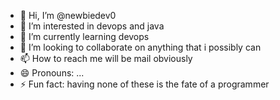 - 👋 Hi, I’m @newbiedev0
- 👀 I’m interested in devops and java
- 🌱 I’m currently learning devops
- 💞️ I’m looking to collaborate on anything that i possibly can
- 📫 How to reach me will be mail obviously
- 😄 Pronouns: ...
- ⚡ Fun fact: having none of these is the fate of a programmer

<!---
newbiedev0/newbiedev0 is a ✨ special ✨ repository because its `README.md` (this file) appears on your GitHub profile.
You can click the Preview link to take a look at your changes.
--->
